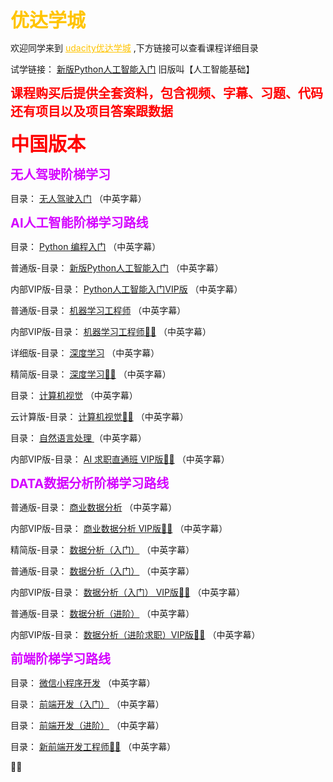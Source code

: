 <font style="font-size:30px;font-weight:bold;color:rgb(255, 196, 0);">优达学城</font>

<p>
   欢迎同学来到
  <a href="https://shop455562174.taobao.com/?spm=2013.1.1000126.2.10265e78elc5p0" style="color:rgb(255, 196, 0);">udacity优达学城</a>
  ,下方链接可以查看课程详细目录
</p>

<p>
  试学链接：
 <a href="新版Python人工智能入门.html" >新版Python人工智能入门</a>
 旧版叫【人工智能基础】
</p>

<font style="font-size:20px;font-weight:bold;color:rgb(255, 0, 0);">课程购买后提供全套资料，包含视频、字幕、习题、代码还有项目以及项目答案跟数据</font>
<p>

</p>

<font style="font-size:30px;font-weight:bold;color:rgb(255, 0, 0);">中国版本</font>

<p>

</p> 

<font style="font-size:20px;font-weight:bold;color:rgb(212, 0, 255);">无人驾驶阶梯学习</font>

<p>

</p> 

<p>
  目录：
 <a href="无人驾驶入门.html" >无人驾驶入门</a>
 （中英字幕）
</p>

<font style="font-size:20px;font-weight:bold;color:rgb(212, 0, 255);">AI人工智能阶梯学习路线</font>

<p>
  目录：
 <a href="Python 编程入门 v1.0.0.html" >Python 编程入门</a>
 （中英字幕）
</p>

<p>
  普通版-目录：
 <a href="新版Python人工智能入门.html" >新版Python人工智能入门</a>
 （中英字幕）
</p>

<p>
  内部VIP版-目录：
 <a href="Python人工智能入门VIP版5.0.html" >Python人工智能入门VIP版</a>
 （中英字幕）
</p>

<p>
  普通版-目录：
 <a href="机器学习工程师.html" >机器学习工程师</a>
 （中英字幕）
</p>

<p>
  内部VIP版-目录：
 <a href="机器学习工程师 v12.0.0.html" >机器学习工程师👨‍🔬</a>
 （中英字幕）
</p>

<p>
  详细版-目录：
 <a href="深度学习 v2.0.0.html" >深度学习</a>
 （中英字幕）
</p>

<p>
  精简版-目录：
 <a href="深度学习3.0.html" >深度学习👨‍🔬</a>
 （中英字幕）
</p>

<p>
  目录：
 <a href="计算机视觉.html" >计算机视觉</a>
 （中英字幕）
</p>

<p>
  云计算版-目录：
 <a href="计算机视觉3.0.html" >计算机视觉👨‍🔬</a>
 （中英字幕）
</p>

<p>
  目录：
 <a href="自然语言处理 v1.0.0.html" >自然语言处理 </a>
 （中英字幕）
</p>

<p>
  内部VIP版-目录：
 <a href="AI 求职直通班6.0 VIP.html" >AI 求职直通班 VIP版👨‍🔬</a>
 （中英字幕）
</p>

<font style="font-size:20px;font-weight:bold;color:rgb(212, 0, 255);">DATA数据分析阶梯学习路线</font>

<p>
  普通版-目录：
 <a href="商业数据分析3.0.html" >商业数据分析</a>
 （中英字幕）
</p>

<p>
  内部VIP版-目录：
 <a href="商业数据分析 v6.0.vip.html" >商业数据分析 VIP版👨‍🔬</a>
 （中英字幕）
</p>

<p>
  精简版-目录：
 <a href="数据分析（入门） v3.0.0.html" >数据分析（入门）</a>
 （中英字幕）
</p>

<p>
  普通版-目录：
 <a href="数据分析（入门）6.html" >数据分析（入门）</a>
 （中英字幕）
</p>

<p>
  内部VIP版-目录：
 <a href="数据分析（入门） VIP版本.html" >数据分析（入门） VIP版👨‍🔬</a>
 （中英字幕）
</p>


<p>
  普通版-目录：
 <a href="数据分析（进阶） v6.0.0.html" >数据分析（进阶）</a>
 （中英字幕）
</p>

<p>
  内部VIP版-目录：
 <a href="数据分析（进阶求职） vip.html" >数据分析（进阶求职）VIP版👨‍🔬</a>
 （中英字幕）
</p>

<font style="font-size:20px;font-weight:bold;color:rgb(212, 0, 255);">前端阶梯学习路线</font>

<p>
  目录：
 <a href="微信小程序开发.html" >微信小程序开发</a>
 （中英字幕）
</p>

<p>
  目录：
 <a href="前端开发（入门） v1.0.0.html" >前端开发（入门）</a>
 （中英字幕）
</p>

<p>
  目录：
 <a href="前端开发（进阶） v4.0.0.html" >前端开发（进阶）</a>
 （中英字幕）
</p>

<p>
  目录：
 <a href="新前端开发工程师(cn).html" >新前端开发工程师👨‍🔬</a>
 （中英字幕）
</p>
👨‍🔬



